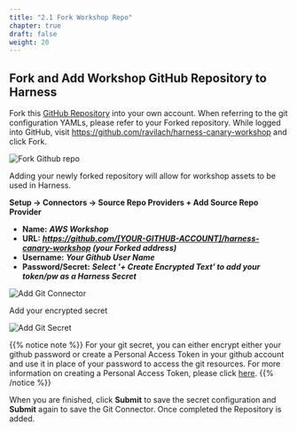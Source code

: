 ```yaml
---
title: "2.1 Fork Workshop Repo"
chapter: true
draft: false
weight: 20
---
```


## Fork and Add Workshop GitHub Repository to Harness
Fork this [GitHub Repository](https://github.com/ravilach/harness-canary-workshop) into your
own account. When referring to the git configuration YAMLs, please refer to your Forked
repository. While logged into GitHub, visit https://github.com/ravilach/harness-canary-workshop
and click Fork.

![Fork Github repo](/images/fork_repo.png)

Adding your newly forked repository will allow for workshop assets to be used in Harness. 

**Setup -> Connectors -> Source Repo Providers + Add Source Repo Provider**

* **Name:** ***AWS Workshop***
* **URL:** ***https://github.com/[YOUR-GITHUB-ACCOUNT]/harness-canary-workshop (your Forked address)***
* **Username:** ***Your Github User Name***
* **Password/Secret:** ***Select '+ Create Encrypted Text' to add your token/pw as a Harness Secret***

![Add Git Connector](/images/aws_git_connector.png)

  Add your encrypted secret

![Add Git Secret](/images/git_encrypted_secret.png)

{{% notice note %}} 
For your git secret, you can either encrypt either your github password or create a Personal Access Token in your github account and use it in place of your password to access the git resources.  For more information on creating a Personal Access Token, please click [here](https://docs.github.com/en/github/authenticating-to-github/creating-a-personal-access-token).
{{% /notice %}}

When you are finished, click **Submit** to save the secret configuration and **Submit** again to save the Git Connector.  Once completed the Repository is added. 
